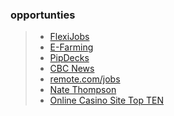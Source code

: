 ### opportunties
>- [FlexiJobs](https://www.flexjobs.com/blog/post/happiest-companies-hiring-remote-workers/?utm_source=Iterable-mktg&utm_medium=email&utm_campaign=9090548&utm_content=reg-only-newsletter_20240222&utm_template=12027047)
>- [E-Farming](https://efarming.com/special.html?utm_source=google&utm_medium=display&utm_id=21005798131&utm_content=161666416507&utm_term=&creativeId=690175640539&gclid=CjwKCAiAuNGuBhAkEiwAGId4arK5kfEESuDKx6QcugWbhQ7vR_OX_dydPNkTgVOT9oeAgpPaRrYHlxoCJ9UQAvD_BwE)
>- [PipDecks](https://pipdecks.com/pages/storyteller-tactics-card-deck?utm_source=youtube&utm_medium=cpc&utm_campaign=howto&utm_id=storyteller&utm_source=google&utm_medium=paid&utm_campaign=19630079668&utm_content=151270061968&utm_term=&gadid=646439088435&tw_source=google&tw_adid=646439088435&tw_campaign=19630079668&gclid=CjwKCAiA5L2tBhBTEiwAdSxJXwY2WNZEqssu9MXiLI09XWlJ21W4to9AN-z45Q7-3RKjStXQI0RTLBoCMtIQAvD_BwE)
>- [CBC News](https://sites.google.com/view/cbchigh/home?gclid=CjwKCAiA44OtBhAOEiwAj4gpOTywjyLWqTVruWhkmkM3V4o-uQ-wFkjL_Suv_eUTFDqP58dFgOre7RoCLE8QAvD_BwE)
>- [remote.com/jobs](https://remote.com/jobs?utm_device=c&utm_term=&utm_placement=youtube.com&utm_campaign=AW_USCA_NU_CON_Remote_en_YouTube_DTMB_MAXCON_RemoteTalent&utm_source=google&utm_medium=cpc&utm_content=681676430393&hsa_acc=3739679445&hsa_cam=20795979544&hsa_grp=151095995930&hsa_ad=681676430393&hsa_src=ytv&hsa_tgt=&hsa_kw=&hsa_mt=&hsa_net=adwords&hsa_ver=3&gclid=CjwKCAiAyp-sBhBSEiwAWWzTnnbU8AB_t50ejxwIb6eh2UDVYpchFE8vid58xAwe8qXbP0l01QUpmxoCtJcQAvD_BwE)
>- [Nate Thompson](https://www.linkedin.com/in/nate-thompson-b3b0b6285/?midToken=AQHemVrjxuoZhg&midSig=2T0MbeMmm4hGY1&trk=eml-email_hire_inmail_initial_single_01-null-1-null&trkEmail=eml-email_hire_inmail_initial_single_01-null-1-null-null-hj330%7Eln25sweo%7Ecq-null-neptune%2Fprofile%7Evanity%2Eview)
> - [Online Casino Site Top TEN](https://www.greenleafsoft.com/)